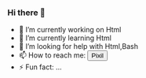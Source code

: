 ### Hi there 👋
- 🔭 I’m currently working on Html
- 🌱 I’m currently learning Html
- 🤔 I’m looking for help with Html,Bash
- 📫 How to reach me: <a href="https://www.pixilart.com/5bitsofok"><button>Pixil</button></a>
- ⚡ Fun fact: ...
